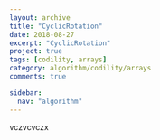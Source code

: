 ```yaml
---
layout: archive
title: "CyclicRotation"
date: 2018-08-27
excerpt: "CyclicRotation"
project: true
tags: [codility, arrays]
category: algorithm/codility/arrays
comments: true

sidebar:
  nav: "algorithm"
---
```


vczvcvczx